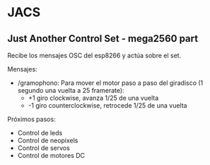 # JACS

## Just Another Control Set - mega2560 part

Recibe los mensajes OSC del esp8266 y actúa sobre el set.

Mensajes:

- /gramophono: Para mover el motor paso a paso del giradisco (1 segundo una vuelta a 25 framerate):
  - +1 giro clockwise, avanza 1/25 de una vuelta
  - -1 giro counterclockwise, retrocede 1/25 de una vuelta
  
Próximos pasos:

- Control de leds
- Control de neopixels
- Control de servos
- Control de motores DC
